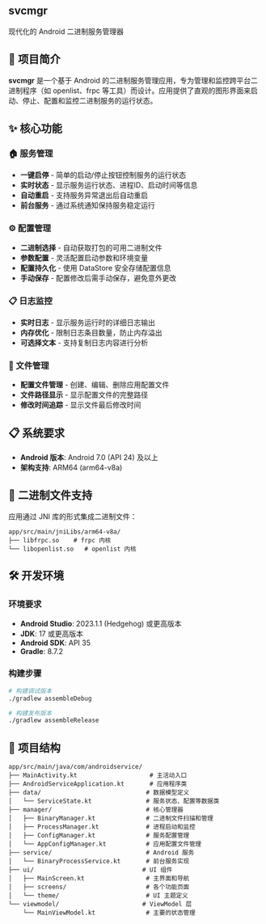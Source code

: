 ## svcmgr

现代化的 Android 二进制服务管理器

## 📱 项目简介

**svcmgr** 是一个基于 Android 的二进制服务管理应用，专为管理和监控跨平台二进制程序（如 openlist、frpc 等工具）而设计。应用提供了直观的图形界面来启动、停止、配置和监控二进制服务的运行状态。

## ✨ 核心功能

### 🏠 服务管理
- **一键启停** - 简单的启动/停止按钮控制服务的运行状态
- **实时状态** - 显示服务运行状态、进程ID、启动时间等信息
- **自动重启** - 支持服务异常退出后自动重启
- **前台服务** - 通过系统通知保持服务稳定运行

### ⚙️ 配置管理
- **二进制选择** - 自动获取打包的可用二进制文件
- **参数配置** - 灵活配置启动参数和环境变量
- **配置持久化** - 使用 DataStore 安全存储配置信息
- **手动保存** - 配置修改后需手动保存，避免意外更改

### 📋 日志监控
- **实时日志** - 显示服务运行时的详细日志输出
- **内存优化** - 限制日志条目数量，防止内存溢出
- **可选择文本** - 支持复制日志内容进行分析

### 📁 文件管理
- **配置文件管理** - 创建、编辑、删除应用配置文件
- **文件路径显示** - 显示配置文件的完整路径
- **修改时间追踪** - 显示文件最后修改时间

## 📋 系统要求

- **Android 版本**: Android 7.0 (API 24) 及以上
- **架构支持**: ARM64 (arm64-v8a)

## 🔧 二进制文件支持

应用通过 JNI 库的形式集成二进制文件：

```
app/src/main/jniLibs/arm64-v8a/
├── libfrpc.so    # frpc 内核
└── libopenlist.so   # openlist 内核
```

## 🛠️ 开发环境

### 环境要求
- **Android Studio**: 2023.1.1 (Hedgehog) 或更高版本
- **JDK**: 17 或更高版本
- **Android SDK**: API 35
- **Gradle**: 8.7.2

### 构建步骤

```bash
# 构建调试版本
./gradlew assembleDebug

# 构建发布版本
./gradlew assembleRelease
```

## 📁 项目结构

```
app/src/main/java/com/androidservice/
├── MainActivity.kt                    # 主活动入口
├── AndroidServiceApplication.kt       # 应用程序类
├── data/                             # 数据模型定义
│   └── ServiceState.kt               # 服务状态、配置等数据类
├── manager/                          # 核心管理器
│   ├── BinaryManager.kt              # 二进制文件扫描和管理
│   ├── ProcessManager.kt             # 进程启动和监控
│   ├── ConfigManager.kt              # 服务配置管理
│   └── AppConfigManager.kt           # 应用配置文件管理
├── service/                          # Android 服务
│   └── BinaryProcessService.kt       # 前台服务实现
├── ui/                              # UI 组件
│   ├── MainScreen.kt                 # 主界面和导航
│   ├── screens/                      # 各个功能页面
│   └── theme/                        # UI 主题定义
└── viewmodel/                       # ViewModel 层
    └── MainViewModel.kt              # 主要的状态管理
```
